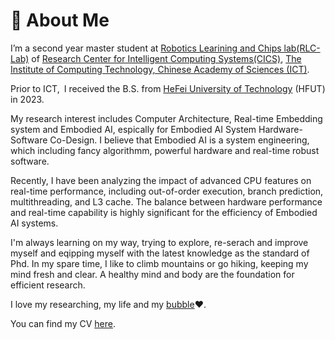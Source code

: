 # 👀 About Me

I’m a second year master student at [Robotics Learining and Chips lab(RLC-Lab)](https://github.com/RLC-Lab) of [Research Center for Intelligent
Computing Systems(CICS)](https://ict.cas.cn/jssgk/zzjg/kyxt/znjsj/js/),  [The Institute of Computing Technology, Chinese Academy of Sciences (ICT)](http://www.ict.ac.cn/).

Prior to ICT, I received the B.S. from [HeFei University of Technology](https://www.hfut.edu.cn/) (HFUT) in 2023.

My research interest includes Computer Architecture, Real-time Embedding system and Embodied AI, espically for Embodied AI System Hardware-Software Co-Design. I believe that Embodied AI is a system engineering, which including fancy algorithmm, powerful hardware and real-time robust software. 

Recently, I have been analyzing the impact of advanced CPU features on real-time performance, including out-of-order execution, branch prediction, multithreading, and L3 cache. The balance between hardware performance and real-time capability is highly significant for the efficiency of Embodied AI systems.

I'm always learning on my way, trying to explore, re-serach and improve myself and eqipping myself with the latest knowledge as the standard of Phd. In my spare time, I like to climb mountains or go hiking, keeping my mind fresh and clear. A healthy mind and body are the foundation for efficient research.

I love my researching, my life and my [bubble](https://panpancui1230.github.io/)❤️.

You can find my CV [here](./files/EngCV.pdf).

